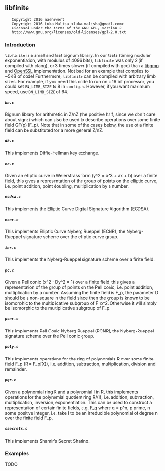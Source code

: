 ## libfinite

```
   Copyright 2016 naehrwert
   Copyright 2016 Luka Malisa <luka.malisha@gmail.com>
   Licensed under the terms of the GNU GPL, version 2
   http://www.gnu.org/licenses/old-licenses/gpl-2.0.txt
```

### Introduction

`libfinite` is a small and fast bignum library. In our tests (timing modular exponentiation, with modulus of 4096 bits), `libfinite` was only 2 (if compiled with clang), or 3 times slower (if compiled with gcc) than a [libgmp](https://gmplib.org/) and [OpenSSL](https://www.openssl.org/) implementation. Not bad for an example that compiles to ~5KB of code! Furthermore, `libfinite` can be compiled with arbitrary limb sizes. For example, if you need this code to run on a 16 bit processor, you could set `BN_LIMB_SIZE` to 8 in `config.h`. However, if you want maximum speed, use `BN_LIMB_SIZE` of 64.

##### `bn.c`
Bignum library for arithmetic in Z/nZ (the positive half, since we don't care about signs) which can also be used to describe operations over some finite field GF(p) (F_p). Note that in some of the cases below, the use of a finite field can be substituted for a more general Z/nZ.

##### `dh.c`
This implements Diffie-Hellman key exchange.

##### `ec.c`
Given an elliptic curve in Weierstrass form (y^2 = x^3 + ax + b) over a finite field, this gives a representation of the group of points on the elliptic curve, i.e. point addition, point doubling, multiplication by a number.

##### `ecdsa.c`
This implements the Elliptic Curve Digital Signature Algorithm (ECDSA).

##### `ecnr.c`
This implements Elliptic Curve Nyberg Rueppel (ECNR), the Nyberg-Rueppel signature scheme over the elliptic curve group.

##### `inr.c`
This implements the Nyberg-Rueppel signature scheme over a finite field.

##### `pc.c`
Given a Pell conic (x^2 - Dy^2 = 1) over a finite field, this gives a representation of the group of points on the Pell conic, i.e. point addition, multiplication by a number.
Assuming the finite field is F_p, the parameter D should be a non-square in the field since then the group is known to be isomorphic to the multiplicative subgroup of F_p^2. Otherwise it will simply be isomorphic to the multiplicative subgroup of F_p.

##### `pcnr.c`
This implements Pell Conic Nyberg Rueppel (PCNR), the Nyberg-Rueppel signature scheme over the Pell conic group.

##### `poly.c`
This implements operations for the ring of polynomials R over some finite field F_p (R = F_p[X]), i.e. addition, subtraction, multiplication, division and remainder.

##### `pqr.c`
Given a polynomial ring R and a polynomial I in R, this implements operations for the polynomial quotient ring R/(I), i.e. addition, subtraction, multiplication, inversion, exponentiation. This can be used to construct a representation of certain finite fields, e.g. F_q where q = p^n, p prime, n some positive integer, i.e. take I to be an irreducible polynomial of degree n over the finite field F_p.

##### `ssecrets.c`
This implements Shamir's Secret Sharing.

### Examples

TODO
